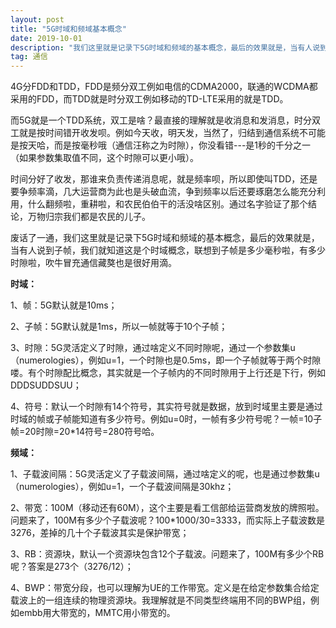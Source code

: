 ```yaml
---
layout: post
title: "5G时域和频域基本概念"
date: 2019-10-01 
description: "我们这里就是记录下5G时域和频域的基本概念，最后的效果就是，当有人说到子帧，我们就知道这是个时域概念，联想到子帧是多少毫秒啦，有多少时隙啦，吹牛冒充通信藏獒也是很好用滴。"
tag: 通信 
---
```


4G分FDD和TDD，FDD是频分双工例如电信的CDMA2000，联通的WCDMA都采用的FDD，而TDD就是时分双工例如移动的TD-LTE采用的就是TDD。

而5G就是一个TDD系统，双工是啥？最直接的理解就是收消息和发消息，时分双工就是按时间错开收发呗。例如今天收，明天发，当然了，归结到通信系统不可能是按天哈，而是按毫秒哦（通信汪称之为时隙），你没看错---是1秒的千分之一（如果参数集取值不同，这个时隙可以更小哦）。

时间分好了收发，那谁来负责传递消息呢，就是频率呗，所以即使叫TDD，还是要争频率滴，几大运营商为此也是头破血流，争到频率以后还要琢磨怎么能充分利用，什么翻频啦，重耕啦，和农民伯伯干的活没啥区别。通过名字验证了那个结论，万物归宗我们都是农民的儿子。

废话了一通，我们这里就是记录下5G时域和频域的基本概念，最后的效果就是，当有人说到子帧，我们就知道这是个时域概念，联想到子帧是多少毫秒啦，有多少时隙啦，吹牛冒充通信藏獒也是很好用滴。

**时域：**

1、帧：5G默认就是10ms；

2、子帧：5G默认就是1ms，所以一帧就等于10个子帧；

3、时隙：5G灵活定义了时隙，通过啥定义不同时隙呢，通过一个参数集u（numerologies），例如u=1，一个时隙也是0.5ms，即一个子帧就等于两个时隙喽。有个时隙配比概念，其实就是一个子帧内的不同时隙用于上行还是下行，例如DDDSUDDSUU；

4、符号：默认一个时隙有14个符号，其实符号就是数据，放到时域里主要是通过时域的帧或子帧能知道有多少符号。例如u=0时，一帧有多少符号呢？一帧=10子帧=20时隙=20*14符号=280符号哈。

**频域：**

1、子载波间隔：5G灵活定义了子载波间隔，通过啥定义的呢，也是通过参数集u（numerologies），例如u=1，一个子载波间隔是30khz；

2、带宽：100M（移动还有60M），这个主要是看工信部给运营商发放的牌照啦。问题来了，100M有多少个子载波呢？100*1000/30=3333，而实际上子载波数是3276，差掉的几十个子载波其实是保护带宽；

3、RB：资源块，默认一个资源块包含12个子载波。问题来了，100M有多少个RB呢？答案是273个（3276/12）；

4、BWP：带宽分段，也可以理解为UE的工作带宽。定义是在给定参数集合给定载波上的一组连续的物理资源块。我理解就是不同类型终端用不同的BWP组，例如embb用大带宽的，MMTC用小带宽的。


